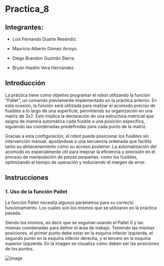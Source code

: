 # Practica_8
## Integrantes:
- Luis Fernando Duarte Reséndiz.
  
- Mauricio Alberto Gómez Arroyo.

- Diego Brandon Guzmán Sierra.

- Bryan Hiadim Vera Hernández.

## Introducción

La práctica tiene como objetivo programar el robot utilizando la función "Pallet", un comando previamente implementado en la práctica anterior. En esta ocasión, la función será utilizada para realizar el acomodo preciso de fusibles a lo largo de una superficie, permitiendo su organización en una matriz de 3x2. Esto implica la declaración de una estructura matricial que asigna de manera automática cada fusible a una posición específica, siguiendo las coordenadas predefinidas para cada punto de la matriz.

Gracias a esta configuración, el robot puede posicionar los fusibles sin intervención manual, ajustándose a una secuencia ordenada que facilita tanto su almacenamiento como su acceso posterior. La automatización del acomodo es especialmente útil para mejorar la eficiencia y precisión en el proceso de manipulación de piezas pequeñas, como los fusibles, optimizando el tiempo de operación y reduciendo el margen de error.

## Instrucciones

### 1. Uso de la función Pallet
La función Pallet necesita algunos parámetros para su correcto funcionamiento. Los cuales son los mismos que se utilizaron en la práctica pasada.

Siendo los mismos, es decir que se seguiran usando el Pallet 0 y las mismas coordenadas para definir el área de trabajo. Teniendo las mismas posiciones, el primer punto debe estar en la esquina inferior izquierda, el segundo punto en la esquina inferior derecha, y el tercero en la esquina superior izquierda. En la imagen se visualiza cómo deben ser las posiciones de los puntos.

![image](https://github.com/user-attachments/assets/4744b7fb-1a71-437a-a3f3-a700e188e5ed)



